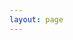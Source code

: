 ```yaml
---
layout: page
---
```

<script setup>
import Projects from "../.vitepress/components/Projects.vue";
</script>

<Projects/>